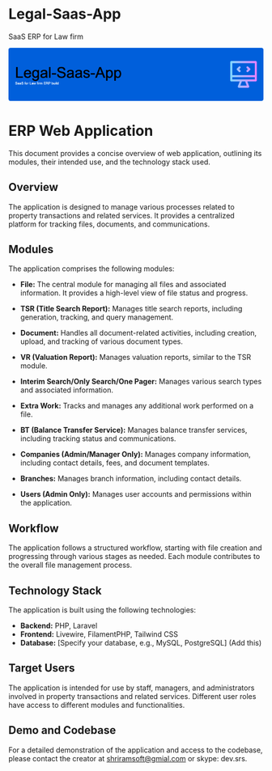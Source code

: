 # Legal-Saas-App
SaaS ERP for Law firm  

![Header](./legal-saas-app-github-header-image.png)

# ERP Web Application  

This document provides a concise overview of  web application, outlining its modules, their intended use, and the technology stack used.

## Overview

The application is designed to manage various processes related to property transactions and related services. It provides a centralized platform for tracking files, documents, and communications.

## Modules

The application comprises the following modules:

*   **File:** The central module for managing all files and associated information.  It provides a high-level view of file status and progress.

*   **TSR (Title Search Report):**  Manages title search reports, including generation, tracking, and query management.

*   **Document:**  Handles all document-related activities, including creation, upload, and tracking of various document types.

*   **VR (Valuation Report):** Manages valuation reports, similar to the TSR module.

*   **Interim Search/Only Search/One Pager:** Manages various search types and associated information.

*   **Extra Work:** Tracks and manages any additional work performed on a file.

*   **BT (Balance Transfer Service):** Manages balance transfer services, including tracking status and communications.

*   **Companies (Admin/Manager Only):**  Manages company information, including contact details, fees, and document templates.

*   **Branches:** Manages branch information, including contact details.

*   **Users (Admin Only):** Manages user accounts and permissions within the application.

## Workflow

The application follows a structured workflow, starting with file creation and progressing through various stages as needed.  Each module contributes to the overall file management process.

## Technology Stack

The application is built using the following technologies:

*   **Backend:** PHP, Laravel
*   **Frontend:**  Livewire, FilamentPHP, Tailwind CSS
*   **Database:** [Specify your database, e.g., MySQL, PostgreSQL]  (Add this)

## Target Users

The application is intended for use by staff, managers, and administrators involved in property transactions and related services.  Different user roles have access to different modules and functionalities.

## Demo and Codebase

For a detailed demonstration of the application and access to the codebase, please contact the creator at shriramsoft@gmial.com or skype: dev.srs.

